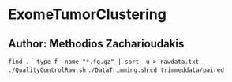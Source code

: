   # ExomeTumorClustering
  ## Author: Methodios Zacharioudakis

`find . -type f -name "*.fq.gz" | sort -u > rawdata.txt`
`./QualityControlRaw.sh`
`./DataTrimming.sh`
`cd trimmeddata/paired`
